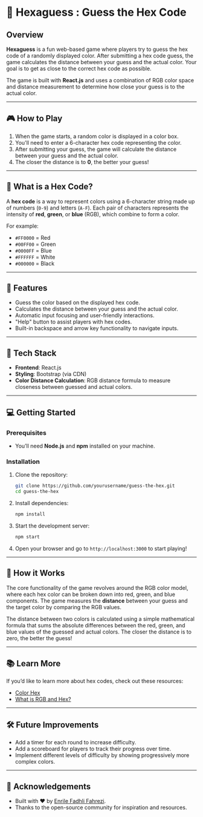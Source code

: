 # 🎨 Hexaguess : Guess the Hex Code

## Overview

**Hexaguess** is a fun web-based game where players try to guess the hex code of a randomly displayed color. After submitting a hex code guess, the game calculates the distance between your guess and the actual color. Your goal is to get as close to the correct hex code as possible.

The game is built with **React.js** and uses a combination of RGB color space and distance measurement to determine how close your guess is to the actual color.

---

## 🎮 How to Play

1. When the game starts, a random color is displayed in a color box.
2. You'll need to enter a 6-character hex code representing the color.
3. After submitting your guess, the game will calculate the distance between your guess and the actual color.
4. The closer the distance is to **0**, the better your guess!

---

## 🌈 What is a Hex Code?

A **hex code** is a way to represent colors using a 6-character string made up of numbers (`0-9`) and letters (`A-F`). Each pair of characters represents the intensity of **red**, **green**, or **blue** (RGB), which combine to form a color.

For example:
- `#FF0000` = Red
- `#00FF00` = Green
- `#0000FF` = Blue
- `#FFFFFF` = White
- `#000000` = Black

---

## 🚀 Features

- Guess the color based on the displayed hex code.
- Calculates the distance between your guess and the actual color.
- Automatic input focusing and user-friendly interactions.
- "Help" button to assist players with hex codes.
- Built-in backspace and arrow key functionality to navigate inputs.

---

## 🔧 Tech Stack

- **Frontend**: React.js
- **Styling**: Bootstrap (via CDN)
- **Color Distance Calculation**: RGB distance formula to measure closeness between guessed and actual colors.

---

## 💻 Getting Started

### Prerequisites

- You’ll need **Node.js** and **npm** installed on your machine.

### Installation

1. Clone the repository:

    ```bash
    git clone https://github.com/yourusername/guess-the-hex.git
    cd guess-the-hex
    ```

2. Install dependencies:

    ```bash
    npm install
    ```

3. Start the development server:

    ```bash
    npm start
    ```

4. Open your browser and go to `http://localhost:3000` to start playing!

---

## 🎯 How it Works

The core functionality of the game revolves around the RGB color model, where each hex color can be broken down into red, green, and blue components. The game measures the **distance** between your guess and the target color by comparing the RGB values.

The distance between two colors is calculated using a simple mathematical formula that sums the absolute differences between the red, green, and blue values of the guessed and actual colors. The closer the distance is to zero, the better the guess!

---

## 📚 Learn More

If you’d like to learn more about hex codes, check out these resources:
- [Color Hex](https://www.color-hex.com)
- [What is RGB and Hex?](https://www.w3schools.com/colors/colors_rgb.asp)

---

## 🛠️ Future Improvements

- Add a timer for each round to increase difficulty.
- Add a scoreboard for players to track their progress over time.
- Implement different levels of difficulty by showing progressively more complex colors.

---

## 🙌 Acknowledgements

- Built with ❤️ by [Enrile Fadhli Fahrezi](https://www.linkedin.com/in/enrilefadhli/).
- Thanks to the open-source community for inspiration and resources.
